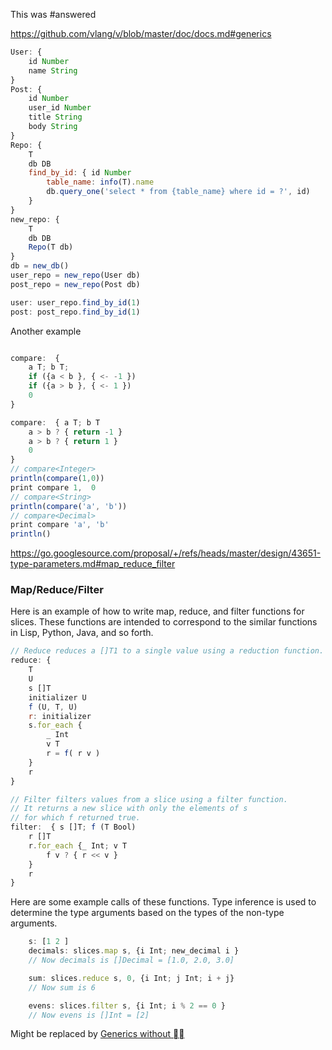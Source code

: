 This was #answered  


https://github.com/vlang/v/blob/master/doc/docs.md#generics

```js
User: {
    id Number
    name String
}
Post: {
    id Number
    user_id Number
    title String
    body String
}
Repo: {
	T
    db DB
    find_by_id: { id Number
        table_name: info(T).name
        db.query_one('select * from {table_name} where id = ?', id)
    }
}
new_repo: {
	T
    db DB
    Repo(T db)
}
db = new_db()
user_repo = new_repo(User db)
post_repo = new_repo(Post db)

user: user_repo.find_by_id(1)
post: post_repo.find_by_id(1)
```

Another example
```js

compare:  {
    a T; b T;
    if ({a < b }, { <- -1 })
    if ({a > b }, { <- 1 })
    0
}

compare:  { a T; b T
    a > b ? { return -1 }
    a > b ? { return 1 } 
    0            
}
// compare<Integer>
println(compare(1,0))
print compare 1,  0
// compare<String>
println(compare('a', 'b'))
// compare<Decimal>
print compare 'a', 'b'
println()

```

https://go.googlesource.com/proposal/+/refs/heads/master/design/43651-type-parameters.md#map_reduce_filter

### Map/Reduce/Filter

Here is an example of how to write map, reduce, and filter functions for slices. These functions are intended to correspond to the similar functions in Lisp, Python, Java, and so forth.


```js
// Reduce reduces a []T1 to a single value using a reduction function.
reduce: {
	T
	U
    s []T
    initializer U
    f (U, T, U)
    r: initializer
    s.for_each {
        _ Int
        v T
        r = f( r v )
    } 
    r
}

// Filter filters values from a slice using a filter function.
// It returns a new slice with only the elements of s
// for which f returned true.
filter:  { s []T; f (T Bool)
    r []T
    r.for_each {_ Int; v T
        f v ? { r << v }
    } 
    r
}
```
	

Here are some example calls of these functions. Type inference is used to determine the type arguments based on the types of the non-type arguments.

```js
	s: [1 2 ]
	decimals: slices.map s, {i Int; new_decimal i } 
	// Now decimals is []Decimal = [1.0, 2.0, 3.0]

	sum: slices.reduce s, 0, {i Int; j Int; i + j} 
	// Now sum is 6

	evens: slices.filter s, {i Int; i % 2 == 0 } 
	// Now evens is []Int = [2]
```

Might be replaced by [Generics without ](Generics%20without%20.md)



